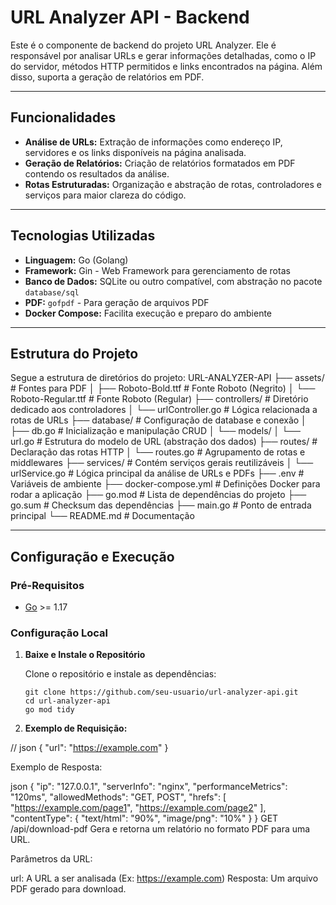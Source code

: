# URL Analyzer API - Backend

Este é o componente de backend do projeto URL Analyzer. Ele é responsável por analisar URLs e gerar informações detalhadas, como o IP do servidor, métodos HTTP permitidos e links encontrados na página. Além disso, suporta a geração de relatórios em PDF.

---

## Funcionalidades

- **Análise de URLs:** Extração de informações como endereço IP, servidores e os links disponíveis na página analisada.
- **Geração de Relatórios:** Criação de relatórios formatados em PDF contendo os resultados da análise.
- **Rotas Estruturadas:** Organização e abstração de rotas, controladores e serviços para maior clareza do código.

---

## Tecnologias Utilizadas

- **Linguagem:** Go (Golang)
- **Framework:** Gin - Web Framework para gerenciamento de rotas
- **Banco de Dados:** SQLite ou outro compatível, com abstração no pacote `database/sql`
- **PDF:** `gofpdf` - Para geração de arquivos PDF
- **Docker Compose:** Facilita execução e preparo do ambiente

---

## Estrutura do Projeto

Segue a estrutura de diretórios do projeto:
URL-ANALYZER-API
├── assets/                       # Fontes para PDF
│   ├── Roboto-Bold.ttf           # Fonte Roboto (Negrito)
│   └── Roboto-Regular.ttf        # Fonte Roboto (Regular)
├── controllers/                  # Diretório dedicado aos controladores
│   └── urlController.go          # Lógica relacionada a rotas de URLs
├── database/                     # Configuração de database e conexão
│   ├── db.go                     # Inicialização e manipulação CRUD
│   └── models/
│       └── url.go                # Estrutura do modelo de URL (abstração dos dados)
├── routes/                       # Declaração das rotas HTTP
│   └── routes.go                 # Agrupamento de rotas e middlewares
├── services/                     # Contém serviços gerais reutilizáveis
│   └── urlService.go             # Lógica principal da análise de URLs e PDFs
├── .env                          # Variáveis de ambiente
├── docker-compose.yml            # Definições Docker para rodar a aplicação
├── go.mod                        # Lista de dependências do projeto
├── go.sum                        # Checksum das dependências
├── main.go                       # Ponto de entrada principal
└── README.md                     # Documentação

---

## Configuração e Execução

### Pré-Requisitos

- [Go](https://golang.org/doc/install) >= 1.17

### Configuração Local

1. **Baixe e Instale o Repositório**

   Clone o repositório e instale as dependências:

   ```
   git clone https://github.com/seu-usuario/url-analyzer-api.git
   cd url-analyzer-api
   go mod tidy

2. **Exemplo de Requisição:**

  // json
  {
    "url": "https://example.com"
  }


Exemplo de Resposta:

json
{
  "ip": "127.0.0.1",
  "serverInfo": "nginx",
  "performanceMetrics": "120ms",
  "allowedMethods": "GET, POST",
  "hrefs": [
    "https://example.com/page1",
    "https://example.com/page2"
  ],
  "contentType": {
    "text/html": "90%",
    "image/png": "10%"
  }
}
GET /api/download-pdf
Gera e retorna um relatório no formato PDF para uma URL.

Parâmetros da URL:

url: A URL a ser analisada (Ex: https://example.com)
Resposta: Um arquivo PDF gerado para download.